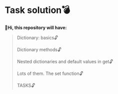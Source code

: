 # Task solution💣
**🔰Hi, this repository will have:**

> Dictionary: basics🔓
> 
> Dictionary methods🔓
>
> Nested dictionaries and default values in get🔓
>
> Lots of them. The set function🔓
> 
> TASKS🔓


